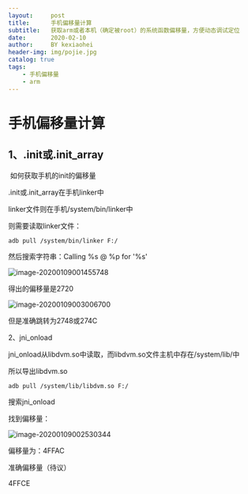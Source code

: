 ```yaml
---
layout:     post
title:      手机偏移量计算
subtitle:   获取arm或者本机（确定被root）的系统函数偏移量，方便动态调试定位
date:       2020-02-10
author:     BY kexiaohei
header-img: img/pojie.jpg
catalog: true
tags:
    - 手机偏移量
    - arm
---
```

# 手机偏移量计算

## 1、.init或.init_array

​		如何获取手机的init的偏移量

.init或.init_array在手机linker中

linker文件则在手机/system/bin/linker中

则需要读取linker文件：

```
adb pull /system/bin/linker F:/
```

然后搜索字符串：Calling %s @ %p for '%s'

![image-20200109001455748](http:frankie625641200.github.io/img/arm-pyl/image-20200109001455748.png)

得出的偏移量是2720

![image-20200109003006700](http:frankie625641200.github.io/img/arm-pyl/image-20200109003006700.png)

但是准确跳转为2748或274C

2、jni_onload

jni_onload从libdvm.so中读取，而libdvm.so文件主机中存在/system/lib/中

所以导出libdvm.so

```
adb pull /system/lib/libdvm.so F:/
```

搜索jni_onload

找到偏移量：

![image-20200109002530344](http:frankie625641200.github.io/img/arm-pyl/image-20200109002530344.png)

偏移量为：4FFAC

准确偏移量（待议）

4FFCE